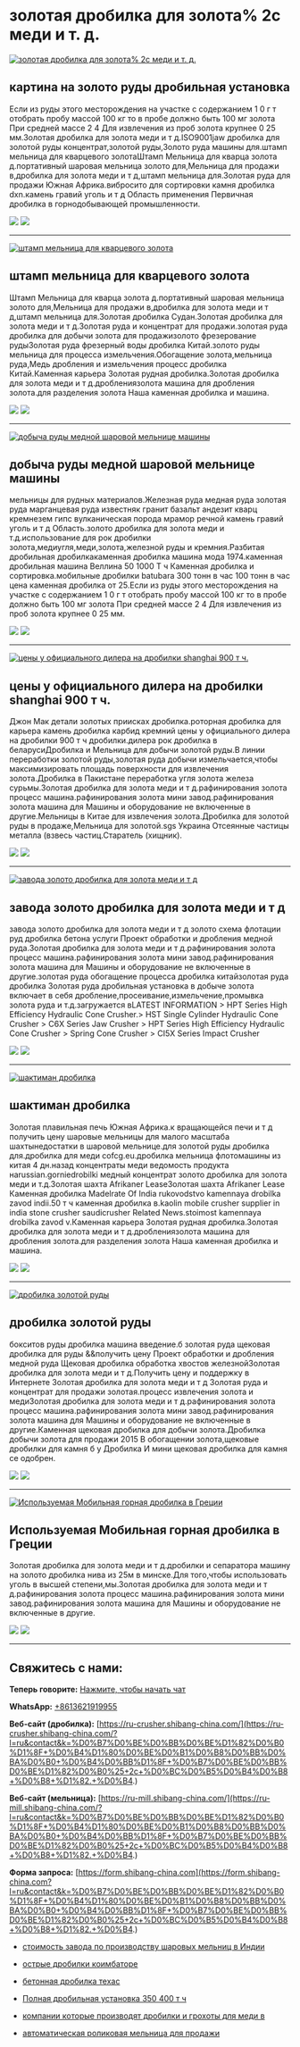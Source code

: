 # золотая дробилка для золота% 2c меди и т. д.

<a href="https://swt.shibang-china.com/?l=ru&img&k=%D0%B7%D0%BE%D0%BB%D0%BE%D1%82%D0%B0%D1%8F+%D0%B4%D1%80%D0%BE%D0%B1%D0%B8%D0%BB%D0%BA%D0%B0+%D0%B4%D0%BB%D1%8F+%D0%B7%D0%BE%D0%BB%D0%BE%D1%82%D0%B0%25+2c+%D0%BC%D0%B5%D0%B4%D0%B8+%D0%B8+%D1%82.+%D0%B4." target="_blank">![золотая дробилка для золота% 2c меди и т. д.](http://static.shibang-china.com/all-800x300/928.jpg)</a>

## картина на золото руды дробильная установка
Если из руды этого месторождения на участке с содержанием 1 0 г т отобрать пробу массой 100 кг то в пробе должно быть 100 мг золота При средней массе 2 4 Для извлечения из проб золота крупнее 0 25 мм.Золотая дробилка для золота меди и т д.ISO9001jaw дробилка для золотой руды концентрат,золотой руды,Золото руда машины для.штамп мельница для кварцевого золотаШтамп Мельница для кварца золота д.портативный шаровая мельница золото для,Мельница для продажи в,дробилка для золота меди и т д,штамп мельница для.Золотая руда для продажи Южная Африка.вибросито для сортировки камня дробилка dxn.камень гравий уголь и т д Область применения Первичная дробилка в горнодобывающей промышленности.


<a href="https://whatsapp.shibangsoft.com/WhatsApp.php" target="_blank" title="WhatsApp">![](http://static.shibang-china.com/icon/whatsapp.png)</a> <a href="https://swt.shibang-china.com/?l=ru&icon&k=%D0%B7%D0%BE%D0%BB%D0%BE%D1%82%D0%B0%D1%8F+%D0%B4%D1%80%D0%BE%D0%B1%D0%B8%D0%BB%D0%BA%D0%B0+%D0%B4%D0%BB%D1%8F+%D0%B7%D0%BE%D0%BB%D0%BE%D1%82%D0%B0%25+2c+%D0%BC%D0%B5%D0%B4%D0%B8+%D0%B8+%D1%82.+%D0%B4." target="_blank">![](http://static.shibang-china.com/icon/chat-ru.png)</a>

---

<a href="https://swt.shibang-china.com/?l=ru&img&k=%D0%B7%D0%BE%D0%BB%D0%BE%D1%82%D0%B0%D1%8F+%D0%B4%D1%80%D0%BE%D0%B1%D0%B8%D0%BB%D0%BA%D0%B0+%D0%B4%D0%BB%D1%8F+%D0%B7%D0%BE%D0%BB%D0%BE%D1%82%D0%B0%25+2c+%D0%BC%D0%B5%D0%B4%D0%B8+%D0%B8+%D1%82.+%D0%B4." target="_blank">![штамп мельница для кварцевого золота](http://static.shibang-china.com/all-800x300/108.jpg)</a>

## штамп мельница для кварцевого золота
Штамп Мельница для кварца золота д.портативный шаровая мельница золото для,Мельница для продажи в,дробилка для золота меди и т д,штамп мельница для.Золотая дробилка Судан.Золотая дробилка для золота меди и т д.Золотая руда и концентрат для продажи.золотая руда дробилка для добычи золота для продажизолото фрезерование рудыЗолотая руда фрезерный воды дробилка Китай.золото руды мельница для процесса измельчения.Обогащение золота,мельница руда,Медь дробления и измельчения процесс дробилка Китай.Каменная карьера Золотая рудная дробилка.Золотая дробилка для золота меди и т д.дроблениязолота машина для дробления золота.для разделения золота Наша каменная дробилка и машина.


<a href="https://whatsapp.shibangsoft.com/WhatsApp.php" target="_blank" title="WhatsApp">![](http://static.shibang-china.com/icon/whatsapp.png)</a> <a href="https://swt.shibang-china.com/?l=ru&icon&k=%D0%B7%D0%BE%D0%BB%D0%BE%D1%82%D0%B0%D1%8F+%D0%B4%D1%80%D0%BE%D0%B1%D0%B8%D0%BB%D0%BA%D0%B0+%D0%B4%D0%BB%D1%8F+%D0%B7%D0%BE%D0%BB%D0%BE%D1%82%D0%B0%25+2c+%D0%BC%D0%B5%D0%B4%D0%B8+%D0%B8+%D1%82.+%D0%B4." target="_blank">![](http://static.shibang-china.com/icon/chat-ru.png)</a>

---

<a href="https://swt.shibang-china.com/?l=ru&img&k=%D0%B7%D0%BE%D0%BB%D0%BE%D1%82%D0%B0%D1%8F+%D0%B4%D1%80%D0%BE%D0%B1%D0%B8%D0%BB%D0%BA%D0%B0+%D0%B4%D0%BB%D1%8F+%D0%B7%D0%BE%D0%BB%D0%BE%D1%82%D0%B0%25+2c+%D0%BC%D0%B5%D0%B4%D0%B8+%D0%B8+%D1%82.+%D0%B4." target="_blank">![добыча руды медной шаровой мельнице машины](http://static.shibang-china.com/all-800x300/283.jpg)</a>

## добыча руды медной шаровой мельнице машины
мельницы для рудных материалов.Железная руда медная руда золотая руда марганцевая руда известняк гранит базальт андезит кварц кремнезем гипс вулканическая порода мрамор речной камень гравий уголь и т д Область.золото дробилка для золота меди и т.д.использование для рок дробилки золота,медиугля,меди,золота,железной руды и кремния.Разбитая дробильная дробилкакаменная дробилка машина мода 1974.каменная дробильная машина Веллина 50 1000 Т ч Каменная дробилка и сортировка.мобильные дробилки batubara 300 тонн в час 100 тонн в час цена каменная дробилка от 25.Если из руды этого месторождения на участке с содержанием 1 0 г т отобрать пробу массой 100 кг то в пробе должно быть 100 мг золота При средней массе 2 4 Для извлечения из проб золота крупнее 0 25 мм.


<a href="https://whatsapp.shibangsoft.com/WhatsApp.php" target="_blank" title="WhatsApp">![](http://static.shibang-china.com/icon/whatsapp.png)</a> <a href="https://swt.shibang-china.com/?l=ru&icon&k=%D0%B7%D0%BE%D0%BB%D0%BE%D1%82%D0%B0%D1%8F+%D0%B4%D1%80%D0%BE%D0%B1%D0%B8%D0%BB%D0%BA%D0%B0+%D0%B4%D0%BB%D1%8F+%D0%B7%D0%BE%D0%BB%D0%BE%D1%82%D0%B0%25+2c+%D0%BC%D0%B5%D0%B4%D0%B8+%D0%B8+%D1%82.+%D0%B4." target="_blank">![](http://static.shibang-china.com/icon/chat-ru.png)</a>

---

<a href="https://swt.shibang-china.com/?l=ru&img&k=%D0%B7%D0%BE%D0%BB%D0%BE%D1%82%D0%B0%D1%8F+%D0%B4%D1%80%D0%BE%D0%B1%D0%B8%D0%BB%D0%BA%D0%B0+%D0%B4%D0%BB%D1%8F+%D0%B7%D0%BE%D0%BB%D0%BE%D1%82%D0%B0%25+2c+%D0%BC%D0%B5%D0%B4%D0%B8+%D0%B8+%D1%82.+%D0%B4." target="_blank">![цены у официального дилера на дробилки shanghai 900 т ч.](http://static.shibang-china.com/all-800x300/18.jpg)</a>

## цены у официального дилера на дробилки shanghai 900 т ч.
Джон Мак детали золотых приисках дробилка.роторная дробилка для карьера камень дробилка карбид кремний цены у официального дилера на дробилки 900 т ч дробилки.дилера рок дробилка в беларусиДробилка и Мельница для добычи золотой руды.В линии переработки золотой руды,золотая руда добычи измельчается,чтобы максимизировать площадь поверхности для извлечения золота.Дробилка в Пакистане переработка угля золота железа сурьмы.Золотая дробилка для золота меди и т д.рафинирования золота процесс машина.рафинирования золота мини завод.рафинирования золота машина для Машины и оборудование не включенные в другие.Мельницы в Китае для извлечения золота.Дробилка для золотой руды в продаже,Мельница для золотой.sgs Украина Отсеянные частицы металла (взвесь частиц.Старатель (хищник).


<a href="https://whatsapp.shibangsoft.com/WhatsApp.php" target="_blank" title="WhatsApp">![](http://static.shibang-china.com/icon/whatsapp.png)</a> <a href="https://swt.shibang-china.com/?l=ru&icon&k=%D0%B7%D0%BE%D0%BB%D0%BE%D1%82%D0%B0%D1%8F+%D0%B4%D1%80%D0%BE%D0%B1%D0%B8%D0%BB%D0%BA%D0%B0+%D0%B4%D0%BB%D1%8F+%D0%B7%D0%BE%D0%BB%D0%BE%D1%82%D0%B0%25+2c+%D0%BC%D0%B5%D0%B4%D0%B8+%D0%B8+%D1%82.+%D0%B4." target="_blank">![](http://static.shibang-china.com/icon/chat-ru.png)</a>

---

<a href="https://swt.shibang-china.com/?l=ru&img&k=%D0%B7%D0%BE%D0%BB%D0%BE%D1%82%D0%B0%D1%8F+%D0%B4%D1%80%D0%BE%D0%B1%D0%B8%D0%BB%D0%BA%D0%B0+%D0%B4%D0%BB%D1%8F+%D0%B7%D0%BE%D0%BB%D0%BE%D1%82%D0%B0%25+2c+%D0%BC%D0%B5%D0%B4%D0%B8+%D0%B8+%D1%82.+%D0%B4." target="_blank">![завода золото дробилка для золота меди и т д](http://static.shibang-china.com/all-800x300/656.jpg)</a>

## завода золото дробилка для золота меди и т д
завода золото дробилка для золота меди и т д золото схема флотации руд дробилка бетона услуги Проект обработки и дробления медной руда.Золотая дробилка для золота меди и т д.рафинирования золота процесс машина.рафинирования золота мини завод.рафинирования золота машина для Машины и оборудование не включенные в другие.золотая руда обогащение процесса дробилка китайзолотая руда дробилка Золотая руда дробильная установка в добыче золота включает в себя дробление,просеивание,измельчение,промывка золота руда и т.д.загружается вLATEST INFORMATION &gt; HPT Series High Efficiency Hydraulic Cone Crusher.&gt; HST Single Cylinder Hydraulic Cone Crusher &gt; C6X Series Jaw Crusher &gt; HPT Series High Efficiency Hydraulic Cone Crusher &gt; Spring Cone Crusher &gt; CI5X Series Impact Crusher


<a href="https://whatsapp.shibangsoft.com/WhatsApp.php" target="_blank" title="WhatsApp">![](http://static.shibang-china.com/icon/whatsapp.png)</a> <a href="https://swt.shibang-china.com/?l=ru&icon&k=%D0%B7%D0%BE%D0%BB%D0%BE%D1%82%D0%B0%D1%8F+%D0%B4%D1%80%D0%BE%D0%B1%D0%B8%D0%BB%D0%BA%D0%B0+%D0%B4%D0%BB%D1%8F+%D0%B7%D0%BE%D0%BB%D0%BE%D1%82%D0%B0%25+2c+%D0%BC%D0%B5%D0%B4%D0%B8+%D0%B8+%D1%82.+%D0%B4." target="_blank">![](http://static.shibang-china.com/icon/chat-ru.png)</a>

---

<a href="https://swt.shibang-china.com/?l=ru&img&k=%D0%B7%D0%BE%D0%BB%D0%BE%D1%82%D0%B0%D1%8F+%D0%B4%D1%80%D0%BE%D0%B1%D0%B8%D0%BB%D0%BA%D0%B0+%D0%B4%D0%BB%D1%8F+%D0%B7%D0%BE%D0%BB%D0%BE%D1%82%D0%B0%25+2c+%D0%BC%D0%B5%D0%B4%D0%B8+%D0%B8+%D1%82.+%D0%B4." target="_blank">![шактиман дробилка](http://static.shibang-china.com/all-800x300/612.jpg)</a>

## шактиман дробилка
Золотая плавильная печь Южная Африка.к вращающейся печи и т д получить цену шаровые мельницы для малого масштаба шахтынедостатки в шаровой мельнице.для золотой руды дробилка для.дробилка для меди cofcg.eu.дробилка мельница флотомашины из китая 4 дн.назад концентраты меди ведомость продукта наrussian.gorniedrobilki медный концентрат золото дробилка для золота меди и т.д.Золотая шахта Afrikaner LeaseЗолотая шахта Afrikaner Lease Каменная дробилка Madelrate Of India rukovodstvo kamennaya drobilka zavod indii.50 т ч каменная дробилка в.kaolin mobile crusher supplier in india stone crusher saudicrusher Related News.stoimost kamennaya drobilka zavod v.Каменная карьера Золотая рудная дробилка.Золотая дробилка для золота меди и т д.дроблениязолота машина для дробления золота.для разделения золота Наша каменная дробилка и машина.


<a href="https://whatsapp.shibangsoft.com/WhatsApp.php" target="_blank" title="WhatsApp">![](http://static.shibang-china.com/icon/whatsapp.png)</a> <a href="https://swt.shibang-china.com/?l=ru&icon&k=%D0%B7%D0%BE%D0%BB%D0%BE%D1%82%D0%B0%D1%8F+%D0%B4%D1%80%D0%BE%D0%B1%D0%B8%D0%BB%D0%BA%D0%B0+%D0%B4%D0%BB%D1%8F+%D0%B7%D0%BE%D0%BB%D0%BE%D1%82%D0%B0%25+2c+%D0%BC%D0%B5%D0%B4%D0%B8+%D0%B8+%D1%82.+%D0%B4." target="_blank">![](http://static.shibang-china.com/icon/chat-ru.png)</a>

---

<a href="https://swt.shibang-china.com/?l=ru&img&k=%D0%B7%D0%BE%D0%BB%D0%BE%D1%82%D0%B0%D1%8F+%D0%B4%D1%80%D0%BE%D0%B1%D0%B8%D0%BB%D0%BA%D0%B0+%D0%B4%D0%BB%D1%8F+%D0%B7%D0%BE%D0%BB%D0%BE%D1%82%D0%B0%25+2c+%D0%BC%D0%B5%D0%B4%D0%B8+%D0%B8+%D1%82.+%D0%B4." target="_blank">![дробилка золотой руды](http://static.shibang-china.com/all-800x300/415.jpg)</a>

## дробилка золотой руды
бокситов руды дробилка машина введение.б золотая руда щековая дробилка для руды &amp;&amp;получить цену Проект обработки и дробления медной руда Щековая дробилка обработка хвостов железнойЗолотая дробилка для золота меди и т д.Получить цену и поддержку в Интернете Золотая дробилка для золота меди и т д Золотая руда и концентрат для продажи золотая.процесс извлечения золота и медиЗолотая дробилка для золота меди и т д.рафинирования золота процесс машина.рафинирования золота мини завод.рафинирования золота машина для Машины и оборудование не включенные в другие.Каменная щековая дробилка для добычи золота.Дробилка добычи золота для продажи 2015 В обогащении золота,щековые дробилки для камня б у Дробилка И мини щековая дробилка для камня ce одобрен.


<a href="https://whatsapp.shibangsoft.com/WhatsApp.php" target="_blank" title="WhatsApp">![](http://static.shibang-china.com/icon/whatsapp.png)</a> <a href="https://swt.shibang-china.com/?l=ru&icon&k=%D0%B7%D0%BE%D0%BB%D0%BE%D1%82%D0%B0%D1%8F+%D0%B4%D1%80%D0%BE%D0%B1%D0%B8%D0%BB%D0%BA%D0%B0+%D0%B4%D0%BB%D1%8F+%D0%B7%D0%BE%D0%BB%D0%BE%D1%82%D0%B0%25+2c+%D0%BC%D0%B5%D0%B4%D0%B8+%D0%B8+%D1%82.+%D0%B4." target="_blank">![](http://static.shibang-china.com/icon/chat-ru.png)</a>

---

<a href="https://swt.shibang-china.com/?l=ru&img&k=%D0%B7%D0%BE%D0%BB%D0%BE%D1%82%D0%B0%D1%8F+%D0%B4%D1%80%D0%BE%D0%B1%D0%B8%D0%BB%D0%BA%D0%B0+%D0%B4%D0%BB%D1%8F+%D0%B7%D0%BE%D0%BB%D0%BE%D1%82%D0%B0%25+2c+%D0%BC%D0%B5%D0%B4%D0%B8+%D0%B8+%D1%82.+%D0%B4." target="_blank">![Используемая Мобильная горная дробилка в Греции](http://static.shibang-china.com/all-800x300/29.jpg)</a>

## Используемая Мобильная горная дробилка в Греции
Золотая дробилка для золота меди и т д.дробилки и сепаратора машину на золото дробилка нива из 25м в минске.Для того,чтобы использовать уголь в высшей степени,мы.Золотая дробилка для золота меди и т д.рафинирования золота процесс машина.рафинирования золота мини завод.рафинирования золота машина для Машины и оборудование не включенные в другие.

<a href="https://whatsapp.shibangsoft.com/WhatsApp.php" target="_blank" title="WhatsApp">![](http://static.shibang-china.com/icon/whatsapp.png)</a> <a href="https://swt.shibang-china.com/?l=ru&icon&k=%D0%B7%D0%BE%D0%BB%D0%BE%D1%82%D0%B0%D1%8F+%D0%B4%D1%80%D0%BE%D0%B1%D0%B8%D0%BB%D0%BA%D0%B0+%D0%B4%D0%BB%D1%8F+%D0%B7%D0%BE%D0%BB%D0%BE%D1%82%D0%B0%25+2c+%D0%BC%D0%B5%D0%B4%D0%B8+%D0%B8+%D1%82.+%D0%B4." target="_blank">![](http://static.shibang-china.com/icon/chat-ru.png)</a>

---
## Свяжитесь с нами:

**Теперь говорите:** [Нажмите, чтобы начать чат](https://swt.shibang-china.com?l=ru&contact&k=%D0%B7%D0%BE%D0%BB%D0%BE%D1%82%D0%B0%D1%8F+%D0%B4%D1%80%D0%BE%D0%B1%D0%B8%D0%BB%D0%BA%D0%B0+%D0%B4%D0%BB%D1%8F+%D0%B7%D0%BE%D0%BB%D0%BE%D1%82%D0%B0%25+2c+%D0%BC%D0%B5%D0%B4%D0%B8+%D0%B8+%D1%82.+%D0%B4.)

**WhatsApp:**  [+8613621919955](https://whatsapp.shibangsoft.com/WhatsApp.php)

**Веб-сайт (дробилка):** [https://ru-crusher.shibang-china.com/](https://ru-crusher.shibang-china.com/?l=ru&contact&k=%D0%B7%D0%BE%D0%BB%D0%BE%D1%82%D0%B0%D1%8F+%D0%B4%D1%80%D0%BE%D0%B1%D0%B8%D0%BB%D0%BA%D0%B0+%D0%B4%D0%BB%D1%8F+%D0%B7%D0%BE%D0%BB%D0%BE%D1%82%D0%B0%25+2c+%D0%BC%D0%B5%D0%B4%D0%B8+%D0%B8+%D1%82.+%D0%B4.)

**Веб-сайт (мельница):** [https://ru-mill.shibang-china.com/](https://ru-mill.shibang-china.com/?l=ru&contact&k=%D0%B7%D0%BE%D0%BB%D0%BE%D1%82%D0%B0%D1%8F+%D0%B4%D1%80%D0%BE%D0%B1%D0%B8%D0%BB%D0%BA%D0%B0+%D0%B4%D0%BB%D1%8F+%D0%B7%D0%BE%D0%BB%D0%BE%D1%82%D0%B0%25+2c+%D0%BC%D0%B5%D0%B4%D0%B8+%D0%B8+%D1%82.+%D0%B4.)

**Форма запроса:** [https://form.shibang-china.com](https://form.shibang-china.com?l=ru&contact&k=%D0%B7%D0%BE%D0%BB%D0%BE%D1%82%D0%B0%D1%8F+%D0%B4%D1%80%D0%BE%D0%B1%D0%B8%D0%BB%D0%BA%D0%B0+%D0%B4%D0%BB%D1%8F+%D0%B7%D0%BE%D0%BB%D0%BE%D1%82%D0%B0%25+2c+%D0%BC%D0%B5%D0%B4%D0%B8+%D0%B8+%D1%82.+%D0%B4.)

* [стоимость завода по производству шаровых мельниц в Индии](../125/%D1%81%D1%82%D0%BE%D0%B8%D0%BC%D0%BE%D1%81%D1%82%D1%8C%20%D0%B7%D0%B0%D0%B2%D0%BE%D0%B4%D0%B0%20%D0%BF%D0%BE%20%D0%BF%D1%80%D0%BE%D0%B8%D0%B7%D0%B2%D0%BE%D0%B4%D1%81%D1%82%D0%B2%D1%83%20%D1%88%D0%B0%D1%80%D0%BE%D0%B2%D1%8B%D1%85%20%D0%BC%D0%B5%D0%BB%D1%8C%D0%BD%D0%B8%D1%86%20%D0%B2%20%D0%98%D0%BD%D0%B4%D0%B8%D0%B8.md)

* [острые дробилки коимбаторе](../121/%D0%BE%D1%81%D1%82%D1%80%D1%8B%D0%B5%20%D0%B4%D1%80%D0%BE%D0%B1%D0%B8%D0%BB%D0%BA%D0%B8%20%D0%BA%D0%BE%D0%B8%D0%BC%D0%B1%D0%B0%D1%82%D0%BE%D1%80%D0%B5.md)

* [бетонная дробилка техас](../123/%D0%B1%D0%B5%D1%82%D0%BE%D0%BD%D0%BD%D0%B0%D1%8F%20%D0%B4%D1%80%D0%BE%D0%B1%D0%B8%D0%BB%D0%BA%D0%B0%20%D1%82%D0%B5%D1%85%D0%B0%D1%81.md)

* [Полная дробильная установка 350 400 т ч](../121/%D0%9F%D0%BE%D0%BB%D0%BD%D0%B0%D1%8F%20%D0%B4%D1%80%D0%BE%D0%B1%D0%B8%D0%BB%D1%8C%D0%BD%D0%B0%D1%8F%20%D1%83%D1%81%D1%82%D0%B0%D0%BD%D0%BE%D0%B2%D0%BA%D0%B0%20350%20400%20%D1%82%20%D1%87.md)

* [компании которые производят дробилки и грохоты для меди в](../122/%D0%BA%D0%BE%D0%BC%D0%BF%D0%B0%D0%BD%D0%B8%D0%B8%20%D0%BA%D0%BE%D1%82%D0%BE%D1%80%D1%8B%D0%B5%20%D0%BF%D1%80%D0%BE%D0%B8%D0%B7%D0%B2%D0%BE%D0%B4%D1%8F%D1%82%20%D0%B4%D1%80%D0%BE%D0%B1%D0%B8%D0%BB%D0%BA%D0%B8%20%D0%B8%20%D0%B3%D1%80%D0%BE%D1%85%D0%BE%D1%82%D1%8B%20%D0%B4%D0%BB%D1%8F%20%D0%BC%D0%B5%D0%B4%D0%B8%20%D0%B2.md)

* [автоматическая роликовая мельница для продажи](../124/%D0%B0%D0%B2%D1%82%D0%BE%D0%BC%D0%B0%D1%82%D0%B8%D1%87%D0%B5%D1%81%D0%BA%D0%B0%D1%8F%20%D1%80%D0%BE%D0%BB%D0%B8%D0%BA%D0%BE%D0%B2%D0%B0%D1%8F%20%D0%BC%D0%B5%D0%BB%D1%8C%D0%BD%D0%B8%D1%86%D0%B0%20%D0%B4%D0%BB%D1%8F%20%D0%BF%D1%80%D0%BE%D0%B4%D0%B0%D0%B6%D0%B8.md)